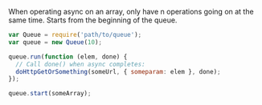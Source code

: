 When operating async on an array, only have n operations going on at the same time. Starts from the beginning of the queue.

```javascript
var Queue = require('path/to/queue');
var queue = new Queue(10);

queue.run(function (elem, done) {
  // Call done() when async completes:
  doHttpGetOrSomething(someUrl, { someparam: elem }, done);
});

queue.start(someArray);
```
